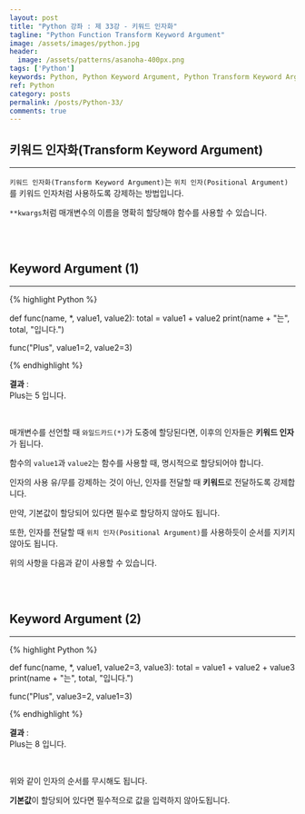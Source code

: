 ```yaml
---
layout: post
title: "Python 강좌 : 제 33강 - 키워드 인자화"
tagline: "Python Function Transform Keyword Argument"
image: /assets/images/python.jpg
header:
  image: /assets/patterns/asanoha-400px.png
tags: ['Python']
keywords: Python, Python Keyword Argument, Python Transform Keyword Argument
ref: Python
category: posts
permalink: /posts/Python-33/
comments: true
---
```


## 키워드 인자화(Transform Keyword Argument) ##
----------

`키워드 인자화(Transform Keyword Argument)`는 `위치 인자(Positional Argument)`를 키워드 인자처럼 사용하도록 강제하는 방법입니다.

`**kwargs`처럼 매개변수의 이름을 명확히 할당해야 함수를 사용할 수 있습니다.

<br>
<br>

## Keyword Argument (1) ##
----------

{% highlight Python %}

def func(name, *, value1, value2):
    total = value1 + value2
    print(name + "는", total, "입니다.")


func("Plus", value1=2, value2=3)

{% endhighlight %}

**결과**
:    
Plus는 5 입니다. <br>

<br>

매개변수를 선언할 때 `와일드카드(*)`가 도중에 할당된다면, 이후의 인자들은 **키워드 인자**가 됩니다.

함수의 `value1`과 `value2`는 함수를 사용할 때, 명시적으로 할당되어야 합니다.

인자의 사용 유/무를 강제하는 것이 아닌, 인자를 전달할 때 **키워드**로 전달하도록 강제합니다.

만약, 기본값이 할당되어 있다면 필수로 할당하지 않아도 됩니다.

또한, 인자를 전달할 때 `위치 인자(Positional Argument)`를 사용하듯이 순서를 지키지 않아도 됩니다.

위의 사항을 다음과 같이 사용할 수 있습니다.

<br>
<br>

## Keyword Argument (2) ##
----------

{% highlight Python %}

def func(name, *, value1, value2=3, value3):
    total = value1 + value2 + value3
    print(name + "는", total, "입니다.")


func("Plus", value3=2, value1=3)

{% endhighlight %}

**결과**
:    
Plus는 8 입니다. <br>

<br>

위와 같이 인자의 순서를 무시해도 됩니다.

**기본값**이 할당되어 있다면 필수적으로 값을 입력하지 않아도됩니다.